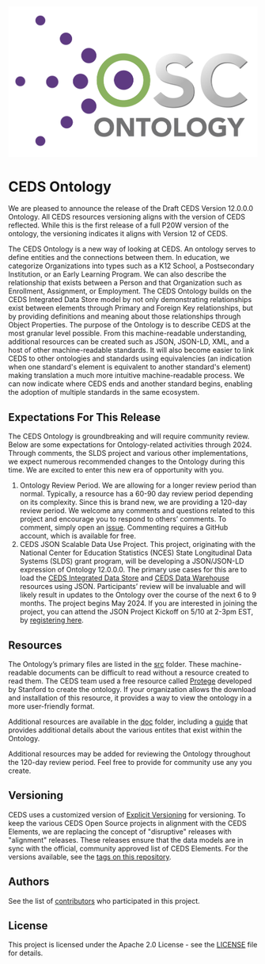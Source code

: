 ![CEDS Ontology Logo](/res/CEDS-Ontology-Logo.png "CEDS Ontology")

# CEDS Ontology
We are pleased to announce the release of the Draft CEDS Version 12.0.0.0 Ontology. All CEDS resources versioning aligns with the version of CEDS reflected. While this is the first release of a full P20W version of the ontology, the versioning indicates it aligns with Version 12 of CEDS.

The CEDS Ontology is a new way of looking at CEDS. An ontology serves to define entities and the connections between them. In education, we categorize Organizations into types such as a K12 School, a Postsecondary Institution, or an Early Learning Program. We can also describe the relationship that exists between a Person and that Organization such as Enrollment, Assignment, or Employment. The CEDS Ontology builds on the CEDS Integrated Data Store model by not only demonstrating relationships exist between elements through Primary and Foreign Key relationships, but by providing definitions and meaning about those relationships through Object Properties.
The purpose of the Ontology is to describe CEDS at the most granular level possible. From this machine-readable understanding, additional resources can be created such as JSON, JSON-LD, XML, and a host of other machine-readable standards. It will also become easier to link CEDS to other ontologies and standards using equivalencies (an indication when one standard's element is equivalent to another standard's element) making translation a much more intuitive machine-readable process. We can now indicate where CEDS ends and another standard begins, enabling the adoption of multiple standards in the same ecosystem.

## Expectations For This Release

The CEDS Ontology is groundbreaking and will require community review. Below are some expectations for Ontology-related activities through 2024. Through comments, the SLDS project and various other implementations, we expect numerous recommended changes to the Ontology during this time. We are excited to enter this new era of opportunity with you.

1.	Ontology Review Period. We are allowing for a longer review period than normal. Typically, a resource has a 60-90 day review period depending on its complexity. Since this is brand new, we are providing a 120-day review period. We welcome any comments and questions related to this project and encourage you to respond to others’ comments. To comment, simply open an [issue](https://github.com/CEDStandards/CEDS-Ontology/issues). Commenting requires a GitHub account, which is available for free. 
2.	CEDS JSON Scalable Data Use Project. This project, originating with the National Center for Education Statistics (NCES) State Longitudinal Data Systems (SLDS) grant program, will be developing a JSON/JSON-LD expression of Ontology 12.0.0.0. The primary use cases for this are to load the [CEDS Integrated Data Store](https://github.com/CEDStandards/CEDS-IDS) and [CEDS Data Warehouse](https://github.com/CEDStandards/CEDS-Data-Warehouse) resources using JSON. Participants’ review will be invaluable and will likely result in updates to the Ontology over the course of the next 6 to 9 months. The project begins May 2024. If you are interested in joining the project, you can attend the JSON Project Kickoff on 5/10 at 2-3pm EST, by [registering here](https://nam10.safelinks.protection.outlook.com/?url=https%3A%2F%2Fceds.us21.list-manage.com%2Ftrack%2Fclick%3Fu%3D582ce3e1cd8776ecc52e3e56e%26id%3Def04478849%26e%3Dc68484aa98&data=05%7C02%7Cnancy.copa%40aemcorp.com%7Cc95dc158f6574bb32a0f08dc647e4c72%7C7a41925ef6974f7cbec30470887ac752%7C0%7C0%7C638495740856169156%7CUnknown%7CTWFpbGZsb3d8eyJWIjoiMC4wLjAwMDAiLCJQIjoiV2luMzIiLCJBTiI6Ik1haWwiLCJXVCI6Mn0%3D%7C0%7C%7C%7C&sdata=KdBiH08rEwHe39wS%2F799tecCgmKWA7Z0P7p%2BJ8E3RzU%3D&reserved=0).

## Resources

The Ontology’s primary files are listed in the [src](https://github.com/CEDStandards/CEDS-Ontology/tree/main/src) folder. These machine-readable documents can be difficult to read without a resource created to read them. The CEDS team used a free resource called [Protege](https://protege.stanford.edu/) developed by Stanford to create the ontology. If your organization allows the download and installation of this resource, it provides a way to view the ontology in a more user-friendly format.

Additional resources are available in the [doc](https://github.com/CEDStandards/CEDS-Ontology/tree/main/doc) folder, including a [guide](https://github.com/CEDStandards/CEDS-Ontology/blob/main/doc/CEDS%20Ontology%20Guide%20Version%2011%20Draft%20August%202023.pdf) that provides additional details about the various entites that exist within the Ontology.

Additional resources may be added for reviewing the Ontology throughout the 120-day review period. Feel free to provide for community use any you create.

## Versioning

CEDS uses a customized version of [Explicit Versioning](https://github.com/exadra37-versioning/explicit-versioning) for versioning.  To keep the various CEDS Open Source projects in alignment with the CEDS Elements, we are replacing the concept of "disruptive" releases with "alignment" releases.  These releases ensure that the data models are in sync with the official, community approved list of CEDS Elements.  For the versions available, see the [tags on this repository](https://github.com/CEDStandards/CEDS-Ontology/tags). 

## Authors

See the list of [contributors](/Contributors.md) who participated in this project.

## License

This project is licensed under the Apache 2.0 License - see the [LICENSE](LICENSE) file for details.
